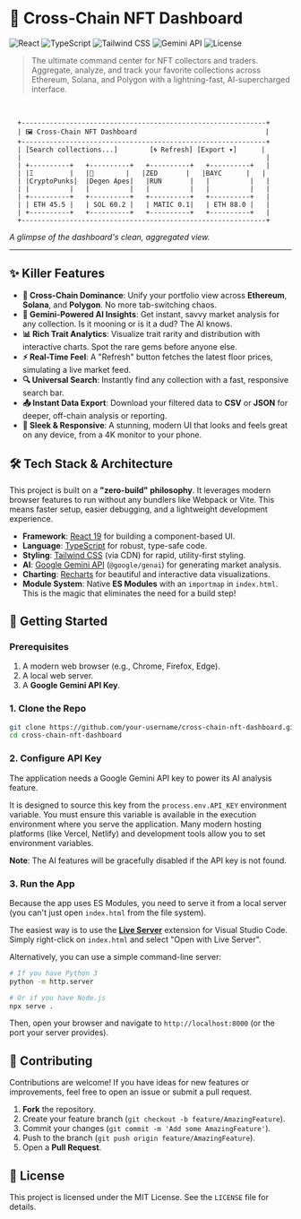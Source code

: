 
# 🚀 Cross-Chain NFT Dashboard

![React](https://img.shields.io/badge/React-19-blue?logo=react)
![TypeScript](https://img.shields.io/badge/TypeScript-5.x-blue?logo=typescript)
![Tailwind CSS](https://img.shields.io/badge/Tailwind_CSS-3.x-blue?logo=tailwindcss&logoColor=white)
![Gemini API](https://img.shields.io/badge/Google_Gemini-API-orange?logo=google)
![License](https://img.shields.io/badge/License-MIT-green)

> The ultimate command center for NFT collectors and traders. Aggregate, analyze, and track your favorite collections across Ethereum, Solana, and Polygon with a lightning-fast, AI-supercharged interface.

<br/>

```
  +-------------------------------------------------------------+
  | 🖼️ Cross-Chain NFT Dashboard                                |
  +-------------------------------------------------------------+
  | [Search collections...]        [🌀 Refresh] [Export ▾]      |
  |                                                             |
  | +----------+   +----------+   +----------+   +----------+   |
  | |Ξ         |   |🔮        |   |ZED       |   |BAYC      |   |
  | |CryptoPunks|  |Degen Apes|   |RUN       |   |          |   |
  | |          |   |          |   |          |   |          |   |
  | +----------+   +----------+   +----------+   +----------+   |
  | | ETH 45.5 |   | SOL 60.2 |   | MATIC 0.1|   | ETH 88.0 |   |
  | +----------+   +----------+   +----------+   +----------+   |
  +-------------------------------------------------------------+
```
_A glimpse of the dashboard's clean, aggregated view._

---

## ✨ Killer Features

*   **💎 Cross-Chain Dominance**: Unify your portfolio view across **Ethereum**, **Solana**, and **Polygon**. No more tab-switching chaos.
*   **🧠 Gemini-Powered AI Insights**: Get instant, savvy market analysis for any collection. Is it mooning or is it a dud? The AI knows.
*   **📊 Rich Trait Analytics**: Visualize trait rarity and distribution with interactive charts. Spot the rare gems before anyone else.
*   **⚡ Real-Time Feel**: A "Refresh" button fetches the latest floor prices, simulating a live market feed.
*   **🔍 Universal Search**: Instantly find any collection with a fast, responsive search bar.
*   **📤 Instant Data Export**: Download your filtered data to **CSV** or **JSON** for deeper, off-chain analysis or reporting.
*   **📱 Sleek & Responsive**: A stunning, modern UI that looks and feels great on any device, from a 4K monitor to your phone.

## 🛠️ Tech Stack & Architecture

This project is built on a **"zero-build" philosophy**. It leverages modern browser features to run without any bundlers like Webpack or Vite. This means faster setup, easier debugging, and a lightweight development experience.

*   **Framework**: [React 19](https://react.dev/) for building a component-based UI.
*   **Language**: [TypeScript](https://www.typescriptlang.org/) for robust, type-safe code.
*   **Styling**: [Tailwind CSS](https://tailwindcss.com/) (via CDN) for rapid, utility-first styling.
*   **AI**: [Google Gemini API](https://ai.google.dev/) (`@google/genai`) for generating market analysis.
*   **Charting**: [Recharts](https://recharts.org/) for beautiful and interactive data visualizations.
*   **Module System**: Native **ES Modules** with an `importmap` in `index.html`. This is the magic that eliminates the need for a build step!

## 🚀 Getting Started

### Prerequisites

1.  A modern web browser (e.g., Chrome, Firefox, Edge).
2.  A local web server.
3.  A **Google Gemini API Key**.

### 1. Clone the Repo

```bash
git clone https://github.com/your-username/cross-chain-nft-dashboard.git
cd cross-chain-nft-dashboard
```

### 2. Configure API Key

The application needs a Google Gemini API key to power its AI analysis feature.

It is designed to source this key from the `process.env.API_KEY` environment variable. You must ensure this variable is available in the execution environment where you serve the application. Many modern hosting platforms (like Vercel, Netlify) and development tools allow you to set environment variables.

**Note**: The AI features will be gracefully disabled if the API key is not found.

### 3. Run the App

Because the app uses ES Modules, you need to serve it from a local server (you can't just open `index.html` from the file system).

The easiest way is to use the **[Live Server](https://marketplace.visualstudio.com/items?itemName=ritwickdey.LiveServer)** extension for Visual Studio Code. Simply right-click on `index.html` and select "Open with Live Server".

Alternatively, you can use a simple command-line server:
```bash
# If you have Python 3
python -m http.server

# Or if you have Node.js
npx serve .
```
Then, open your browser and navigate to `http://localhost:8000` (or the port your server provides).

## 🤝 Contributing

Contributions are welcome! If you have ideas for new features or improvements, feel free to open an issue or submit a pull request.

1.  **Fork** the repository.
2.  Create your feature branch (`git checkout -b feature/AmazingFeature`).
3.  Commit your changes (`git commit -m 'Add some AmazingFeature'`).
4.  Push to the branch (`git push origin feature/AmazingFeature`).
5.  Open a **Pull Request**.

## 📜 License

This project is licensed under the MIT License. See the `LICENSE` file for details.
